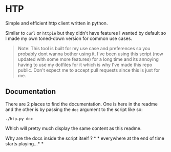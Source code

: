 # HTP 

Simple and efficient http client written in python.

Similar to `curl` or `httpie` but they didn't have features I wanted by default
so I made my own toned-down version for common use cases.

> Note: This tool is built for my use case and preferences so  you probably dont
> wanna bother using it. I've been using this script (now updated with some more
> features) for a long time and its annoying having to use my dotfiles for it
> which is why I've made this repo public. Don't expect me to accept pull
> requests since this is just for me.

## Documentation

There are 2 places to find the documentation. One is here in the readme and the
other is by passing the `doc` argument to the script like so:

```shell 
./htp.py doc
```

Which will pretty much display the same content as this readme.

Why are the docs inside the script itself ? *  * everywhere at the end of time
starts playing...*  *

